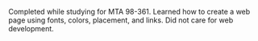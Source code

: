 Completed while studying for MTA 98-361.
Learned how to create a web page using fonts, colors, placement, and links.
Did not care for web development.
